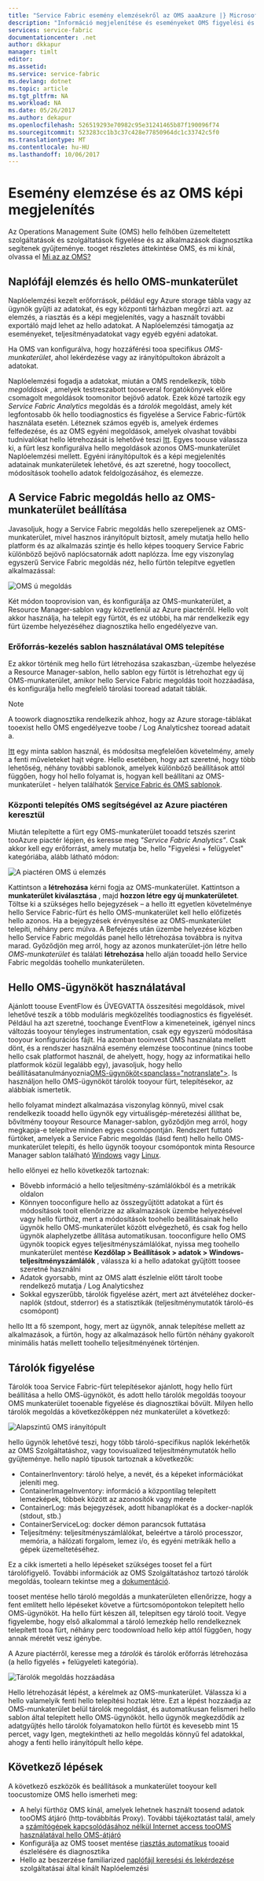 ```yaml
---
title: "Service Fabric esemény elemzésekről az OMS aaaAzure |} Microsoft Docs"
description: "Információ megjelenítése és eseményeket OMS figyelési és az Azure Service Fabric-fürtök diagnosztika elemzése."
services: service-fabric
documentationcenter: .net
author: dkkapur
manager: timlt
editor: 
ms.assetid: 
ms.service: service-fabric
ms.devlang: dotnet
ms.topic: article
ms.tgt_pltfrm: NA
ms.workload: NA
ms.date: 05/26/2017
ms.author: dekapur
ms.openlocfilehash: 526519293e70982c95e31241465b87f190096f74
ms.sourcegitcommit: 523283cc1b3c37c428e77850964dc1c33742c5f0
ms.translationtype: MT
ms.contentlocale: hu-HU
ms.lasthandoff: 10/06/2017
---
```

# <a name="event-analysis-and-visualization-with-oms"></a>Esemény elemzése és az OMS képi megjelenítés

Az Operations Management Suite (OMS) hello felhőben üzemeltetett szolgáltatások és szolgáltatások figyelése és az alkalmazások diagnosztika segítenek gyűjteménye. tooget részletes áttekintése OMS, és mi kínál, olvassa el [Mi az az OMS?](../operations-management-suite/operations-management-suite-overview.md)

## <a name="log-analytics-and-hello-oms-workspace"></a>Naplófájl elemzés és hello OMS-munkaterület

Naplóelemzési kezelt erőforrások, például egy Azure storage tábla vagy az ügynök gyűjti az adatokat, és egy központi tárházban megőrzi azt. az elemzés, a riasztás és a képi megjelenítés, vagy a használt további exportáló majd lehet az hello adatokat. A Naplóelemzési támogatja az eseményeket, teljesítményadatokat vagy egyéb egyéni adatokat.

Ha OMS van konfigurálva, hogy hozzáférési tooa specifikus *OMS-munkaterület*, ahol lekérdezése vagy az irányítópultokon ábrázolt a adatokat.

Naplóelemzési fogadja a adatokat, miután a OMS rendelkezik, több *megoldások* , amelyek testreszabott tooseveral forgatókönyvek előre csomagolt megoldások toomonitor bejövő adatok. Ezek közé tartozik egy *Service Fabric Analytics* megoldás és a *tárolók* megoldást, amely két legfontosabb ők hello toodiagnostics és figyelése a Service Fabric-fürtök használata esetén. Léteznek számos egyéb is, amelyek érdemes felfedezése, és az OMS egyéni megoldások, amelyek olvashat további tudnivalókat hello létrehozását is lehetővé teszi [Itt](../operations-management-suite/operations-management-suite-solutions.md). Egyes toouse válassza ki, a fürt lesz konfigurálva hello megoldások azonos OMS-munkaterület Naplóelemzési mellett. Egyéni irányítópultok és a képi megjelenítés adatainak munkaterületek lehetővé, és azt szeretné, hogy toocollect, módosítások toohello adatok feldolgozásához, és elemezze.

## <a name="setting-up-an-oms-workspace-with-hello-service-fabric-solution"></a>A Service Fabric megoldás hello az OMS-munkaterület beállítása

Javasoljuk, hogy a Service Fabric megoldás hello szerepeljenek az OMS-munkaterület, mivel hasznos irányítópult biztosít, amely mutatja hello hello platform és az alkalmazás szintje és hello képes tooquery Service Fabric különböző bejövő naplócsatornák adott naplózza. Íme egy viszonylag egyszerű Service Fabric megoldás néz, hello fürtön telepítve egyetlen alkalmazással:

![OMS ú megoldás](media/service-fabric-diagnostics-event-analysis-oms/service-fabric-solution.png)

Két módon tooprovision van, és konfigurálja az OMS-munkaterület, a Resource Manager-sablon vagy közvetlenül az Azure piactérről. Hello volt akkor használja, ha telepít egy fürtöt, és ez utóbbi, ha már rendelkezik egy fürt üzembe helyezéséhez diagnosztika hello engedélyezve van.

### <a name="deploying-oms-using-a-resource-management-template"></a>Erőforrás-kezelés sablon használatával OMS telepítése

Ez akkor történik meg hello fürt létrehozása szakaszban,-üzembe helyezése a Resource Manager-sablon, hello sablon egy fürtöt is létrehozhat egy új OMS-munkaterület, amikor hello Service Fabric megoldás tooit hozzáadása, és konfigurálja hello megfelelő tárolási tooread adatait táblák.

>[!NOTE]
>A toowork diagnosztika rendelkezik ahhoz, hogy az Azure storage-táblákat tooexist hello OMS engedélyezve toobe / Log Analyticshez tooread adatait a.

[Itt](https://azure.microsoft.com/resources/templates/service-fabric-oms/) egy minta sablon használ, és módosítsa megfelelően követelmény, amely a fenti műveleteket hajt végre. Hello esetében, hogy azt szeretné, hogy több lehetőség, néhány további sablonok, amelyek különböző beállítások attól függően, hogy hol hello folyamat is, hogyan kell beállítani az OMS-munkaterület - helyen találhatók [Service Fabric és OMS sablonok](https://azure.microsoft.com/resources/templates/?term=service+fabric+OMS).

### <a name="deploying-oms-using-through-azure-marketplace"></a>Központi telepítés OMS segítségével az Azure piactéren keresztül

Miután telepítette a fürt egy OMS-munkaterület tooadd tetszés szerint tooAzure piactér lépjen, és keresse meg *"Service Fabric Analytics"*. Csak akkor kell egy erőforrást, amely mutatja be, hello "Figyelési + felügyelet" kategóriába, alább látható módon:

![A piactéren OMS ú elemzés](media/service-fabric-diagnostics-event-analysis-oms/service-fabric-analytics.png)

Kattintson a **létrehozása** kérni fogja az OMS-munkaterület. Kattintson a **munkaterület kiválasztása** , majd **hozzon létre egy új munkaterületet**. Töltse ki a szükséges hello bejegyzések – a hello itt egyetlen követelménye hello Service Fabric-fürt és hello OMS-munkaterület kell hello előfizetés hello azonos. Ha a bejegyzések érvényesítése az OMS-munkaterület telepíti, néhány perc múlva. A Befejezés után üzembe helyezése közben hello Service Fabric megoldás panel hello létrehozása továbbra is nyitva marad. Győződjön meg arról, hogy az azonos munkaterület-jön létre hello *OMS-munkaterület* és találati **létrehozása** hello alján tooadd hello Service Fabric megoldás toohello munkaterületen.

## <a name="using-hello-oms-agent"></a>Hello OMS-ügynököt használatával

Ajánlott toouse EventFlow és ÜVEGVATTA összesítési megoldások, mivel lehetővé teszik a több moduláris megközelítés toodiagnostics és figyelését. Például ha azt szeretné, toochange EventFlow a kimeneteinek, igényel nincs változás tooyour tényleges instrumentation, csak egy egyszerű módosítása tooyour konfigurációs fájlt. Ha azonban tooinvest OMS használata mellett dönt, és a rendszer használná esemény elemzése toocontinue (nincs toobe hello csak platformot használ, de ahelyett, hogy, hogy az informatikai hello platformok közül legalább egy), javasoljuk, hogy hello beállításatanulmányoznia[</C0>OMS-ügynököt<spanclass="notranslate">](../log-analytics/log-analytics-windows-agents.md).</span> Is használjon hello OMS-ügynököt tárolók tooyour fürt, telepítésekor, az alábbiak ismertetik.

hello folyamat mindezt alkalmazása viszonylag könnyű, mivel csak rendelkezik tooadd hello ügynök egy virtuálisgép-méretezési állíthat be, bővítmény tooyour Resource Manager-sablon, győződjön meg arról, hogy megkapja-e telepítve minden egyes csomópontján. Rendszert futtató fürtöket, amelyek a Service Fabric megoldás (lásd fent) hello hello OMS-munkaterület telepíti, és hello ügynök tooyour csomópontok minta Resource Manager sablon található [Windows](https://github.com/ChackDan/Service-Fabric/tree/master/ARM%20Templates/SF%20OMS%20Samples/Windows) vagy [Linux](https://github.com/ChackDan/Service-Fabric/tree/master/ARM%20Templates/SF%20OMS%20Samples/Linux).

hello előnyei ez hello következők tartoznak:

* Bővebb információ a hello teljesítmény-számlálókból és a metrikák oldalon
* Könnyen tooconfigure hello az összegyűjtött adatokat a fürt és módosítások tooit ellenőrizze az alkalmazások üzembe helyezésével vagy hello fürthöz, mert a módosítások toohello beállításainak hello ügynök hello OMS-munkaterület között elvégezhető, és csak fog hello ügynök alaphelyzetbe állítása automatikusan. tooconfigure hello OMS ügynök toopick egyes teljesítményszámlálókat, nyissa meg toohello munkaterület mentése **Kezdőlap > Beállítások > adatok > Windows-teljesítményszámlálók** , válassza ki a hello adatokat gyűjtött toosee szeretné használni
* Adatok gyorsabb, mint az OMS alatt észlelnie előtt tárolt toobe rendelkező mutatja / Log Analyticshez
* Sokkal egyszerűbb, tárolók figyelése azért, mert azt átvételéhez docker-naplók (stdout, stderror) és a statisztikák (teljesítménymutatók tároló-és csomópont)

hello Itt a fő szempont, hogy, mert az ügynök, annak telepítése mellett az alkalmazások, a fürtön, hogy az alkalmazások hello fürtön néhány gyakorolt minimális hatás mellett toohello teljesítményének történjen.

## <a name="monitoring-containers"></a>Tárolók figyelése

Tárolók tooa Service Fabric-fürt telepítésekor ajánlott, hogy hello fürt beállítása a hello OMS-ügynököt, és adott hello tárolók megoldás tooyour OMS munkaterület tooenable figyelése és diagnosztikai bővült. Milyen hello tárolók megoldás a következőképpen néz munkaterület a következő:

![Alapszintű OMS irányítópult](./media/service-fabric-diagnostics-event-analysis-oms/oms-containers-dashboard.png)

hello ügynök lehetővé teszi, hogy több tároló-specifikus naplók lekérhetők az OMS Szolgáltatáshoz, vagy toovisualized teljesítménymutatók hello gyűjteménye. hello napló típusok tartoznak a következők:

* ContainerInventory: tároló helye, a nevét, és a képeket információkat jeleníti meg.
* ContainerImageInventory: információ a központilag telepített lemezképek, többek között az azonosítók vagy mérete
* ContainerLog: más bejegyzések, adott hibanaplókat és a docker-naplók (stdout, stb.)
* ContainerServiceLog: docker démon parancsok futtatása
* Teljesítmény: teljesítményszámlálókat, beleértve a tároló processzor, memória, a hálózati forgalom, lemez i/o, és egyéni metrikák hello a gépek üzemeltetéséhez.

Ez a cikk ismerteti a hello lépéseket szükséges tooset fel a fürt tárolófigyelő. További információk az OMS Szolgáltatáshoz tartozó tárolók megoldás, toolearn tekintse meg a [dokumentáció](../log-analytics/log-analytics-containers.md).

tooset mentése hello tároló megoldás a munkaterületen ellenőrizze, hogy a fent említett hello lépéseket követve a fürtcsomópontokon telepített hello OMS-ügynököt. Ha hello fürt készen áll, telepítsen egy tároló tooit. Vegye figyelembe, hogy első alkalommal a tároló lemezkép hello rendelkeznek telepített tooa fürt, néhány perc toodownload hello kép attól függően, hogy annak méretét vesz igénybe.

A Azure piactérről, keresse meg a *tárolók* és tárolók erőforrás létrehozása (a hello figyelés + felügyeleti kategória).

![Tárolók megoldás hozzáadása](./media/service-fabric-diagnostics-event-analysis-oms/containers-solution.png)

Hello létrehozását lépést, a kérelmek az OMS-munkaterület. Válassza ki a hello valamelyik fenti hello telepítési hoztak létre. Ezt a lépést hozzáadja az OMS-munkaterület belül tárolók megoldást, és automatikusan felismeri hello sablon által telepített hello OMS-ügynököt. hello ügynök megkezdődik az adatgyűjtés hello tárolók folyamatokon hello fürtöt és kevesebb mint 15 percet, vagy Igen, megtekintheti az hello megoldás könnyű fel adatokkal, ahogy a fenti hello irányítópult hello képe.


## <a name="next-steps"></a>Következő lépések

A következő eszközök és beállítások a munkaterület tooyour kell toocustomize OMS hello ismerheti meg:

* A helyi fürthöz OMS kínál, amelyek lehetnek használt toosend adatok tooOMS átjáró (http-továbbítás Proxy). További tájékoztatást talál, amely a [számítógépek kapcsolódásához nélkül Internet access tooOMS használatával hello OMS-átjáró](../log-analytics/log-analytics-oms-gateway.md)
* Konfigurálja az OMS tooset mentése [riasztás automatikus](../log-analytics/log-analytics-alerts.md) tooaid észlelésére és diagnosztika
* Hello az beszerzése familiarized [naplófájl keresési és lekérdezése](../log-analytics/log-analytics-log-searches.md) szolgáltatásai által kínált Naplóelemzési
